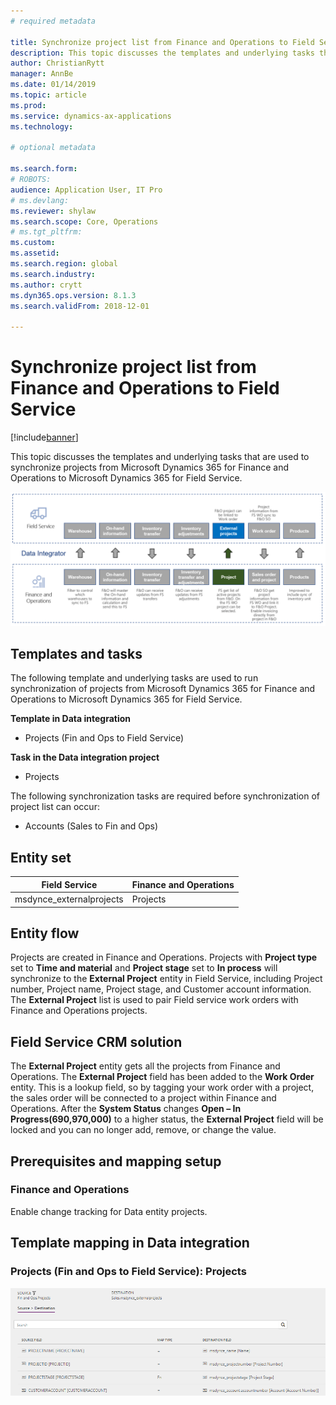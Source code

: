 ```yaml
---
# required metadata

title: Synchronize project list from Finance and Operations to Field Service
description: This topic discusses the templates and underlying tasks that are used to synchronize projects from Microsoft Dynamics 365 for Finance and Operations to Microsoft Dynamics 365 for Field Service.
author: ChristianRytt
manager: AnnBe
ms.date: 01/14/2019
ms.topic: article
ms.prod: 
ms.service: dynamics-ax-applications
ms.technology: 

# optional metadata

ms.search.form: 
# ROBOTS: 
audience: Application User, IT Pro
# ms.devlang: 
ms.reviewer: shylaw
ms.search.scope: Core, Operations
# ms.tgt_pltfrm: 
ms.custom: 
ms.assetid: 
ms.search.region: global
ms.search.industry: 
ms.author: crytt
ms.dyn365.ops.version: 8.1.3 
ms.search.validFrom: 2018-12-01

---
```


# Synchronize project list from Finance and Operations to Field Service

[!include[banner](../includes/banner.md)]

This topic discusses the templates and underlying tasks that are used to synchronize projects from Microsoft Dynamics 365 for Finance and Operations to Microsoft Dynamics 365 for Field Service.

[![Synchronization of business processes between Finance and Operations and Field Service](./media/FSProjectOW.png)](./media/FSProjectOW.png)

## Templates and tasks
The following template and underlying tasks are used to run synchronization of projects from Microsoft Dynamics 365 for Finance and Operations to Microsoft Dynamics 365 for Field Service.

**Template in Data integration**
- Projects (Fin and Ops to Field Service)

**Task in the Data integration project**
- Projects

The following synchronization tasks are required before synchronization of project list can occur:
- Accounts (Sales to Fin and Ops) 

## Entity set
| Field Service           | Finance and Operations  |
|-------------------------|-------------------------|
|msdynce_externalprojects |	Projects                |

## Entity flow
Projects are created in Finance and Operations. Projects with **Project type** set to **Time and material** and **Project stage** set to **In process** will synchronize to the **External Project** entity in Field Service, including Project number, Project name, Project stage, and Customer account information. The **External Project** list is used to pair Field service work orders with Finance and Operations projects.

## Field Service CRM solution
The **External Project** entity gets all the projects from Finance and Operations. The **External Project** field has been added to the **Work Order** entity. This is a lookup field, so by tagging your work order with a project, the sales order will be connected to a project within Finance and Operations. After the **System Status** changes **Open – In Progress(690,970,000)** to a higher status, the **External Project** field will be locked and you can no longer add, remove, or change the value.

## Prerequisites and mapping setup
### Finance and Operations
Enable change tracking for Data entity projects.

## Template mapping in Data integration


### Projects (Fin and Ops to Field Service): Projects

[![Template mapping in Data integration](./media/FSProject1.png)](./media/FSProject1.png)
